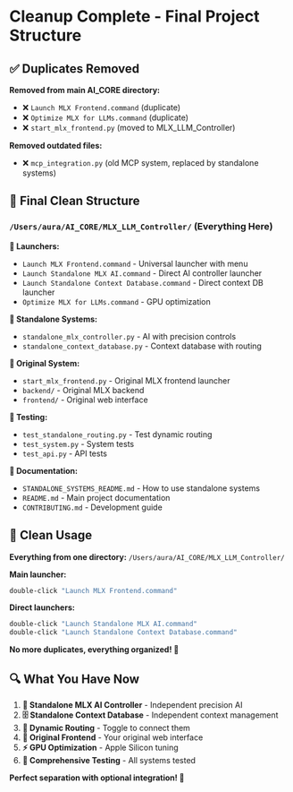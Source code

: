 # Cleanup Complete - Final Project Structure

## ✅ **Duplicates Removed**

**Removed from main AI_CORE directory:**
- ❌ `Launch MLX Frontend.command` (duplicate)
- ❌ `Optimize MLX for LLMs.command` (duplicate)
- ❌ `start_mlx_frontend.py` (moved to MLX_LLM_Controller)

**Removed outdated files:**
- ❌ `mcp_integration.py` (old MCP system, replaced by standalone systems)

## 📁 **Final Clean Structure**

### `/Users/aura/AI_CORE/MLX_LLM_Controller/` (Everything Here)

**🚀 Launchers:**
- `Launch MLX Frontend.command` - Universal launcher with menu
- `Launch Standalone MLX AI.command` - Direct AI controller launcher  
- `Launch Standalone Context Database.command` - Direct context DB launcher
- `Optimize MLX for LLMs.command` - GPU optimization

**🤖 Standalone Systems:**
- `standalone_mlx_controller.py` - AI with precision controls
- `standalone_context_database.py` - Context database with routing

**📱 Original System:**
- `start_mlx_frontend.py` - Original MLX frontend launcher
- `backend/` - Original MLX backend
- `frontend/` - Original web interface

**🧪 Testing:**
- `test_standalone_routing.py` - Test dynamic routing
- `test_system.py` - System tests
- `test_api.py` - API tests

**📖 Documentation:**
- `STANDALONE_SYSTEMS_README.md` - How to use standalone systems
- `README.md` - Main project documentation
- `CONTRIBUTING.md` - Development guide

## 🎯 **Clean Usage**

**Everything from one directory:** `/Users/aura/AI_CORE/MLX_LLM_Controller/`

**Main launcher:**
```bash
double-click "Launch MLX Frontend.command"
```

**Direct launchers:**
```bash
double-click "Launch Standalone MLX AI.command"
double-click "Launch Standalone Context Database.command"  
```

**No more duplicates, everything organized! 🎉**

## 🔍 **What You Have Now**

1. **🤖 Standalone MLX AI Controller** - Independent precision AI
2. **🗄️ Standalone Context Database** - Independent context management  
3. **🔗 Dynamic Routing** - Toggle to connect them
4. **📱 Original Frontend** - Your original web interface
5. **⚡ GPU Optimization** - Apple Silicon tuning
6. **🧪 Comprehensive Testing** - All systems tested

**Perfect separation with optional integration! 🎉**